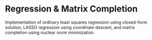 # Regression & Matrix Completion

Implementation of ordinary least squares regression using closed-form solution, LASSO regression using coordinate descent, and matrix completion using nuclear norm minimization.
